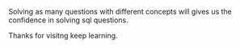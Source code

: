 Solving as many questions with different concepts will gives us the confidence in solving sql questions.

Thanks for visitng keep learning.
